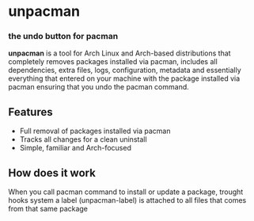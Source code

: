 # unpacman
### the undo button for pacman

**unpacman** is a tool for Arch Linux and Arch-based distributions that completely removes packages installed via pacman, includes all dependencies, extra files, logs, configuration, metadata and essentially everything that entered on your machine with the package installed via pacman ensuring that you undo the pacman command.

## Features
- Full removal of packages installed via pacman
- Tracks all changes for a clean uninstall
- Simple, familiar and Arch-focused

## How does it work
When you call pacman command to install or update a package, trought hooks system a label (unpacman-label) is attached to all files that comes from that same package